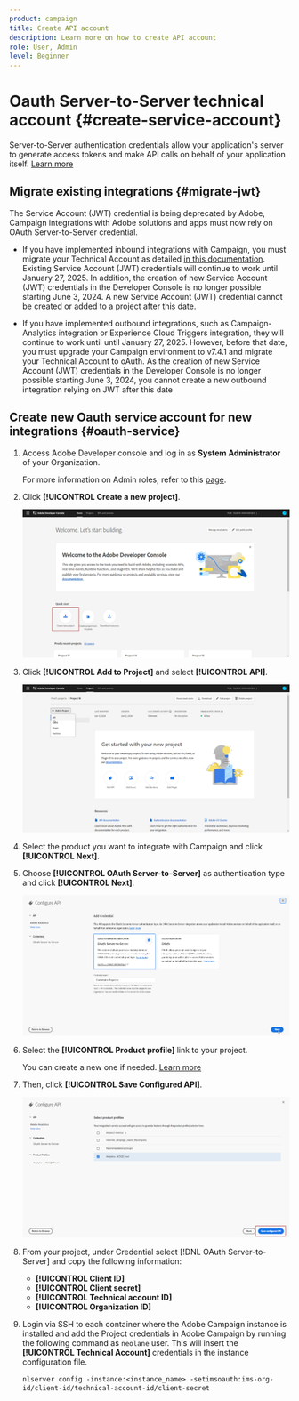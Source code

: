 ```yaml
---
product: campaign
title: Create API account
description: Learn more on how to create API account
role: User, Admin
level: Beginner
---
```

# Oauth Server-to-Server technical account {#create-service-account}

Server-to-Server authentication credentials allow your application's server to generate access tokens and make API calls on behalf of your application itself. [Learn more](https://developer.adobe.com/developer-console/docs/guides/authentication/ServerToServerAuthentication/)

## Migrate existing integrations {#migrate-jwt}

The Service Account (JWT) credential is being deprecated by Adobe, Campaign integrations with Adobe solutions and apps must now rely on OAuth Server-to-Server credential.

* If you have implemented inbound integrations with Campaign, you must migrate your Technical Account as detailed [in this documentation](https://developer.adobe.com/developer-console/docs/guides/authentication/ServerToServerAuthentication/migration/#_blank). Existing Service Account (JWT) credentials will continue to work until January 27, 2025. In addition, the creation of new Service Account (JWT) credentials in the Developer Console is no longer possible starting June 3, 2024. A new Service Account (JWT) credential cannot be created or added to a project after this date.

* If you have implemented outbound integrations, such as Campaign-Analytics integration or Experience Cloud Triggers integration, they will continue to work until until January 27, 2025. However, before that date, you must upgrade your Campaign environment to v7.4.1 and migrate your Technical Account to oAuth. As the creation of new Service Account (JWT) credentials in the Developer Console is no longer possible starting June 3, 2024, you cannot create a new outbound integration relying on JWT after this date

## Create new Oauth service account for new integrations {#oauth-service}

1. Access Adobe Developer console and log in as **System Administrator** of your Organization.
   
   For more information on Admin roles, refer to this [page](https://helpx.adobe.com/enterprise/using/admin-roles.html).
   
1. Click **[!UICONTROL Create a new project]**.

    ![](assets/api-account-1.png)

1. Click **[!UICONTROL Add to Project]** and select **[!UICONTROL API]**.

    ![](assets/api-account-2.png)

1. Select the product you want to integrate with Campaign and click **[!UICONTROL Next]**.

1. Choose **[!UICONTROL OAuth Server-to-Server]** as authentication type and click **[!UICONTROL Next]**.

    ![](assets/api-account-3.png)

1. Select the **[!UICONTROL Product profile]** link to your project. 

    You can create a new one if needed. [Learn more](https://helpx.adobe.com/enterprise/using/manage-product-profiles.html)

1. Then, click **[!UICONTROL Save Configured API]**.

    ![](assets/api-account-4.png)

1. From your project, under Credential select [!DNL OAuth Server-to-Server] and copy the following information:

   * **[!UICONTROL Client ID]**
   * **[!UICONTROL Client secret]**
   * **[!UICONTROL Technical account ID]**
   * **[!UICONTROL Organization ID]**

1. Login via SSH to each container where the Adobe Campaign instance is installed and add the Project credentials in Adobe Campaign by running the following command as `neolane` user. This will insert the **[!UICONTROL Technical Account]** credentials in the instance configuration file.

    ```
    nlserver config -instance:<instance_name> -setimsoauth:ims-org-id/client-id/technical-account-id/client-secret
    ```


